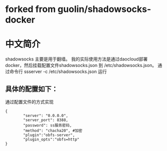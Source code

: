 forked from guolin/shadowsocks-docker
====================

中文简介
=========
shadowsocks 主要是用于翻墙。
我的实际使用方法是通过daocloud部署docker，然后挂载配置文件shadowsocks.json 到 /etc/shadowsocks.json。
通过命令行 ssserver -c /etc/shadowsocks.json 运行

具体的配置如下：
---------

通过配置文件的方式实现
```
{
        "server": "0.0.0.0",
        "server_port": 8388,
        "password": ss服务密码,
        "method": "chacha20", #加密
        "plugin":"obfs-server",
        "plugin_opts":"obfs=http"
}
```

